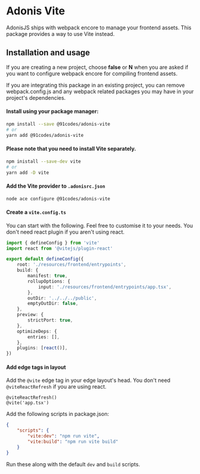 # Adonis Vite

AdonisJS ships with webpack encore to manage your frontend assets. This package provides a way to use Vite instead.

## Installation and usage

If you are creating a new project, choose **false** or **N** when you are asked if you want to configure webpack encore for compiling frontend assets.

If you are integrating this package in an existing project, you can remove webpack.config.js and any webpack related packages you may have in your project's dependencies.

#### Install using your package manager:

```sh
npm install --save @91codes/adonis-vite
# or
yarn add @91codes/adonis-vite
```

#### Please note that you need to install Vite separately.

```sh
npm inistall --save-dev vite
# or
yarn add -D vite
```

#### Add the Vite provider to `.adonisrc.json`

```sh
node ace configure @91codes/adonis-vite
```

#### Create a `vite.config.ts`

You can start with the following. Feel free to customise it to your needs. You don't need react plugin if you aren't using react.

```ts
import { defineConfig } from 'vite'
import react from '@vitejs/plugin-react'

export default defineConfig({
	root: './resources/frontend/entrypoints',
	build: {
		manifest: true,
		rollupOptions: {
			input: './resources/frontend/entrypoints/app.tsx',
		},
		outDir: '../../../public',
		emptyOutDir: false,
	},
	preview: {
		strictPort: true,
	},
	optimizeDeps: {
		entries: [],
	},
	plugins: [react()],
})
```

#### Add edge tags in layout

Add the `@vite` edge tag in your edge layout's head. You don't need `@viteReactRefresh` if you are using react.

```edge
@viteReactRefresh()
@vite('app.tsx')
```

Add the following scripts in package.json:

```json
{
	"scripts": {
		"vite:dev": "npm run vite",
		"vite:build": "npm run vite build"
	}
}
```

Run these along with the default `dev` and `build` scripts.
